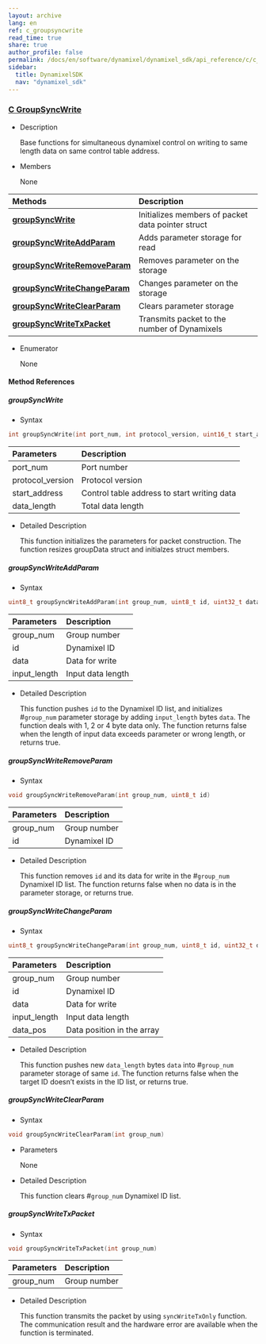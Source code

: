 ```yaml
---
layout: archive
lang: en
ref: c_groupsyncwrite
read_time: true
share: true
author_profile: false
permalink: /docs/en/software/dynamixel/dynamixel_sdk/api_reference/c/c_groupsyncwrite/
sidebar:
  title: DynamixelSDK
  nav: "dynamixel_sdk"
---
```


<div style="counter-reset: h1 6"></div>
<div style="counter-reset: h2 1"></div>
<div style="counter-reset: h3 7"></div>

<!--[dummy Header 1]>
  <h1 id="api-reference"><a href="#api-reference">API Reference</a></h1>
  <h2 id="c"><a href="#c">C</a></h2>
<![end dummy Header 1]-->

### [C GroupSyncWrite](#c-groupsyncwrite)

- Description

  Base functions for simultaneous dynamixel control on writing to same length data on same control table address.

- Members

  None

| Methods                                                      | Description                                       |
|:-------------------------------------------------------------|:--------------------------------------------------|
| **[groupSyncWrite](#groupsyncwrite)**                        | Initializes members of packet data pointer struct |
| **[groupSyncWriteAddParam](#groupsyncwrite_addparam)**       | Adds parameter storage for read                   |
| **[groupSyncWriteRemoveParam](#groupsyncwrite_removeparam)** | Removes parameter on the storage                  |
| **[groupSyncWriteChangeParam](#groupsyncwrite_changeparam)** | Changes parameter on the storage                  |
| **[groupSyncWriteClearParam](#groupsyncwrite_clearparam)**   | Clears parameter storage                          |
| **[groupSyncWriteTxPacket](#groupsyncwrite_txpacket)**       | Transmits packet to the number of Dynamixels      |



- Enumerator

  None

#### Method References

##### groupSyncWrite
- Syntax
``` cpp
int groupSyncWrite(int port_num, int protocol_version, uint16_t start_address, uint16_t data_length)
```

| Parameters       | Description                                 |
|:-----------------|:--------------------------------------------|
| port_num         | Port number                                 |
| protocol_version | Protocol version                            |
| start_address    | Control table address to start writing data |
| data_length      | Total data length                           |

- Detailed Description

   This function initializes the parameters for packet construction. The function resizes groupData struct and initialzes struct members.


##### groupSyncWriteAddParam
- Syntax
``` cpp
uint8_t groupSyncWriteAddParam(int group_num, uint8_t id, uint32_t data, uint16_t input_length)
```

| Parameters   | Description       |
|:-------------|:------------------|
| group_num    | Group number      |
| id           | Dynamixel ID      |
| data         | Data for write    |
| input_length | Input data length |

- Detailed Description

   This function pushes `id` to the Dynamixel ID list, and initializes #`group_num` parameter storage by adding `input_length` bytes `data`. The function deals with 1, 2 or 4 byte data only. The function returns false when the length of input data exceeds parameter or wrong length, or returns true.


##### groupSyncWriteRemoveParam
- Syntax
``` cpp
void groupSyncWriteRemoveParam(int group_num, uint8_t id)
```

| Parameters | Description  |
|:-----------|:-------------|
| group_num  | Group number |
| id         | Dynamixel ID |

- Detailed Description

   This function removes `id` and its data for write in the #`group_num` Dynamixel ID list. The function returns false when no data is in the parameter storage, or returns true.


##### groupSyncWriteChangeParam
- Syntax
``` cpp
uint8_t groupSyncWriteChangeParam(int group_num, uint8_t id, uint32_t data, uint16_t input_length, uint16_t data_pos)
```

| Parameters   | Description                |
|:-------------|:---------------------------|
| group_num    | Group number               |
| id           | Dynamixel ID               |
| data         | Data for write             |
| input_length | Input data length          |
| data_pos     | Data position in the array |

- Detailed Description

   This function pushes new `data_length` bytes `data` into #`group_num` parameter storage of same `id`. The function returns false when the target ID doesn’t exists in the ID list, or returns true.


##### groupSyncWriteClearParam
- Syntax
``` cpp
void groupSyncWriteClearParam(int group_num)
```
- Parameters

   None

- Detailed Description

   This function clears #`group_num` Dynamixel ID list.


##### groupSyncWriteTxPacket
- Syntax
``` cpp
void groupSyncWriteTxPacket(int group_num)
```

| Parameters | Description  |
|:-----------|:-------------|
| group_num  | Group number |

- Detailed Description

   This function transmits the packet by using `syncWriteTxOnly` function. The communication result and the hardware error are available when the function is terminated.
